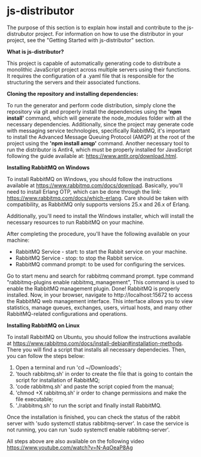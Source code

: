 ﻿# js-distributor

The purpose of this section is to explain how install and contribute to the js-distrubutor project. For information on how to use the distributor in your project, see the "Getting Started with js-distributor" section.

**What is js-distributor?**

This project is capable of automatically generating code to distribute a monolithic JavaScript project across multiple servers using their functions. It requires the configuration of a .yaml file that is responsible for the structuring the servers and their associated functions. 

**Cloning the repository and installing dependencies:**

To run the generator and perform code distribution, simply clone the repository via git and properly install the dependencies using the **'npm install'** command, which will generate the node_modules folder with all the necessary dependencies. Additionally, since the project may generate code with messaging service technologies, specifically RabbitMQ, it's important to install the Advanced Message Queuing Protocol (AMQP) at the root of the project using the **'npm install amqp'** command. Another necessary tool to run the distributor is Antlr4, which must be properly installed for JavaScript following the guide available at: https://www.antlr.org/download.html.

**Installing RabbitMQ on Windows**

To install RabbitMQ on Windows, you should follow the instructions available at https://www.rabbitmq.com/docs/download. Basically, you'll need to install Erlang OTP, which can be done through the link: https://www.rabbitmq.com/docs/which-erlang. Care should be taken with compatibility, as RabbitMQ only supports versions 25.x and 26.x of Erlang.

Additionally, you'll need to install the Windows installer, which will install the necessary resources to run RabbitMQ on your machine.

After completing the procedure, you'll have the following available on your machine:

* RabbitMQ Service - start: to start the Rabbit service on your machine.
* RabbitMQ Service - stop: to stop the Rabbit service.
* RabbitMQ command prompt: to be used for configuring the services.

Go to start menu and search for rabbitmq command prompt.
type command "rabbitmq-plugins enable rabbitmq_management", This command is used to enable the RabbitMQ management plugin.
Done! RabbitMQ is properly installed. Now, in your browser, navigate to http://localhost:15672 to access the RabbitMQ web management interface. This interface allows you to view statistics, manage queues, exchanges, users, virtual hosts, and many other RabbitMQ-related configurations and operations.

**Installing RabbitMQ on Linux**

To install RabbitMQ on Ubuntu, you should follow the instructions available at https://www.rabbitmq.com/docs/install-debian#installation-methods. There you will find a script that installs all necessary dependecies. Then, you can follow the steps below: 

1. Open a terminal and run 'cd ~/Downloads';
2. 'touch rabbitmq.sh' in order to create the file that is going to contain the script for installation of RabbitMQ;
3. 'code rabbitmq.sh' and paste the script copied from the manual;
4. 'chmod +X rabbitmq.sh' ir order to change permissions and make the file executable;
5. './rabbitmq.sh' to run the script and finally install RabbitMQ.

Once the installation is finished, you can check the status of the rabbit server with 'sudo systemctl status rabbitmq-server'. In case the service is not running, you can run 'sudo systemctl enable rabbitmq-server'.

All steps above are also available on the following video https://www.youtube.com/watch?v=N-AqOeaP8Ag
